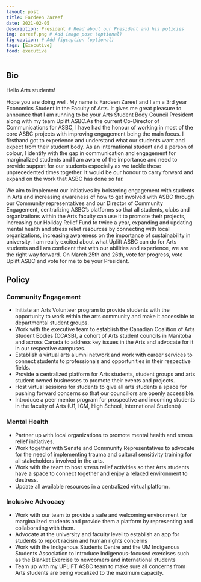 ```yaml
---
layout: post
title: Fardeen Zareef
date: 2021-02-05
description: President # Read about our President and his policies
img: zareef.png # Add image post (optional)
fig-caption: # Add figcaption (optional)
tags: [Executive]
food: executive
---
```

## Bio

Hello Arts students!

Hope you are doing well. My name is Fardeen Zareef and I am a 3rd year Economics Student in the Faculty of Arts. It gives me great pleasure to announce that I am running to be your Arts Student Body Council President along with my team Uplift ASBC.As the current Co-Director of Communications for ASBC, I have had the honour of working in most of the core ASBC projects with improving engagement being the main focus. I firsthand got to experience and understand what our students want and expect from their student body. As an international student and a person of colour, I identify with the gap in communication and engagement for marginalized students and I am aware of the importance and need to provide support for our students especially as we tackle these unprecedented times together. It would be our honour to carry forward and expand on the work that ASBC has done so far.

We aim to implement our initiatives by bolstering engagement with students in Arts and increasing awareness of how to get involved with ASBC through our Community representatives and our Director of Community Engagement, centralizing ASBC’s platforms so that all students, clubs and organizations within the Arts faculty can use it to promote their projects, increasing our Holiday Relief Fund to twice a year, expanding and updating mental health and stress relief resources by connecting with local organizations, increasing awareness on the importance of sustainability in university. I am really excited about what Uplift ASBC can do for Arts students and I am confident that with our abilities and experience, we are the right way forward. On March 25th and 26th, vote for progress, vote Uplift ASBC and vote for me to be your President.

## Policy

### Community Engagement
- Initiate an Arts Volunteer program to provide students with the opportunity to work within the arts community and make it accessible to departmental student groups.
- Work with the executive team to establish the Canadian Coalition of Arts Student Bodies (CCASB), a cohort of Arts student councils in Manitoba and across Canada to address key issues in the Arts and advocate for it in our respective campuses. 
- Establish a virtual arts alumni network and work with career services to connect students to professionals and opportunities in their respective fields.
- Provide a centralized platform for Arts students, student groups and arts student owned businesses to promote their events and projects.
- Host virtual sessions for students to give all arts students a space for pushing forward concerns so that our councillors are openly accessible. 
- Introduce a peer mentor program for prospective and incoming students in the faculty of Arts (U1, ICM, High School, International Students)

### Mental Health
- Partner up with local organizations to promote mental health and stress relief initiatives.
- Work together with Senate and Community Representatives to advocate for the need of implementing trauma and cultural sensitivity training for all stakeholders involved in the arts.
- Work with the team to host stress relief activities so that Arts students have a space to connect together and enjoy a relaxed environment to destress.
- Update all available resources in a centralized virtual platform.

### Inclusive Advocacy
- Work with our team to provide a safe and welcoming environment for marginalized students and provide them a platform by representing and collaborating with them.
- Advocate at the university and faculty level to establish an app for students to report racism and human rights concerns
- Work with the Indigenous Students Centre and the UM Indigenous Students Association to introduce Indigenous-focused exercises such as the Blanket Exercise to newcomers and international students
- Team up with my UPLIFT ASBC team to make sure all concerns from Arts students are being vocalized to the maximum capacity.
